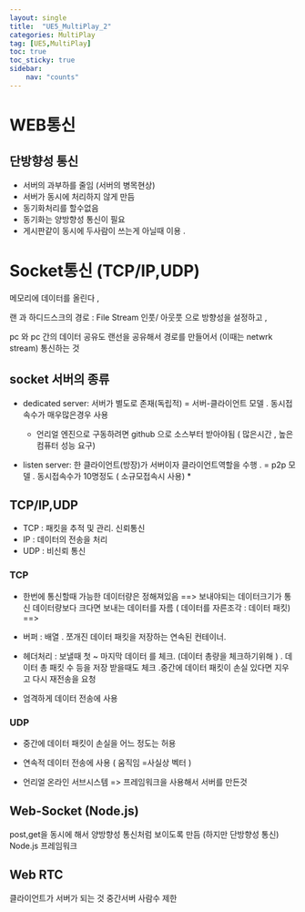 ```yaml
---
layout: single
title:  "UE5_MultiPlay_2"
categories: MultiPlay
tag: [UE5,MultiPlay]
toc: true
toc_sticky: true
sidebar:
    nav: "counts"
---
```


# WEB통신

## 단방향성 통신
   
* 서버의 과부하를 줄임 (서버의 병목현상)
* 서버가 동시에 처리하지 않게 만듬
* 동기화처리를 할수없음 
* 동기화는 양방향성 통신이 필요
* 게시판같이 동시에 두사람이 쓰는게 아닐때 이용 .    
   
# Socket통신 (TCP/IP,UDP)

메모리에 데이터를 올린다 , 

랜 과 하디드스크의 경로 : File Stream 인풋/ 아웃풋 으로 방향성을 설정하고 , 

pc 와 pc 간의 데이터 공유도 랜선을 공유해서 경로를 만들어서 (이때는 netwrk stream) 통신하는 것  

## socket 서버의 종류

* dedicated server: 서버가 별도로 존재(독립적) = 서버-클라이언트 모델 .  동시접속수가 매우많은경우 사용
    * 언리얼 엔진으로 구동하려면 github 으로 소스부터 받아야됨 ( 많은시간 , 높은 컴퓨터 성능 요구)

* listen server: 한 클라이언트(방장)가 서버이자 클라이언트역할을 수행 . =  p2p 모델 . 동시접속수가 10명정도 ( 소규모접속시 사용)
    * 


## TCP/IP,UDP

* TCP : 패킷을 추적 및 관리. 신뢰통신
* IP : 데이터의 전송을 처리
* UDP : 비신뢰 통신

### TCP
* 한번에 통신할때 가능한 데이터량은 정해져있음 ==> 보내야되는 데이터크기가 통신 데이터량보다 크다면 보내는 데이터를 자름 ( 데이터를 자른조각 : 데이터 패킷)  ==> 
* 버퍼 : 배열 . 쪼개진 데이터 패킷을 저장하는 연속된 컨테이너.
* 헤더처리 : 보낼때 첫 ~ 마지막 데이터 를 체크.  (데이터 총량을 체크하기위해 )  . 데이터 총 패킷 수 등을 저장 
받을때도 체크 .중간에 데이터 패킷이 손실 있다면 지우고 다시 재전송을 요청

* 엄격하게 데이터 전송에 사용 
 
### UDP

* 중간에 데이터 패킷이 손실을 어느 정도는 허용 

* 연속적 데이터 전송에 사용 ( 움직임 =사실상 벡터  )

* 언리얼 온라인 서브시스템 => 프레임워크을 사용해서 서버를 만든것  


## Web-Socket (Node.js)
post,get을 동시에 해서 양방향성 통신처럼 보이도록 만듬 (하지만 단방향성 통신)
Node.js 프레임워크

## Web RTC 
   
클라이언트가 서버가 되는 것 
중간서버
사람수 제한



